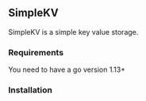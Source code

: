 ## SimpleKV

SimpleKV is a simple key value storage.

### Requirements

You need to have a go version 1.13+

### Installation